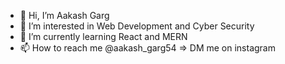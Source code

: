 - 👋 Hi, I’m Aakash Garg
- 👀 I’m interested in Web Development and Cyber Security
- 🌱 I’m currently learning React and MERN
- 📫 How to reach me @aakash_garg54 => DM me on instagram

<!---
AakashGarg54/AakashGarg54 is a ✨ special ✨ repository because its `README.md` (this file) appears on your GitHub profile.
You can click the Preview link to take a look at your changes.
--->
